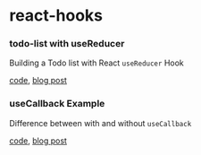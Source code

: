 # react-hooks

### **todo-list with useReducer**

Building a Todo list with React `useReducer` Hook

[code](./src/Todo.js),
[blog post](https://jwdevv.tistory.com/25)

### **useCallback Example**
Difference between with and without `useCallback`

[code](./src/UseCallback.js),
[blog post](https://jwdevv.tistory.com/26)